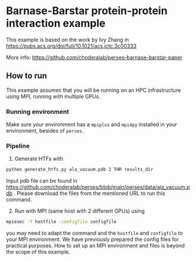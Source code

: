 # Barnase-Barstar protein-protein interaction example

This example is based on the work by Ivy Zhang in https://pubs.acs.org/doi/full/10.1021/acs.jctc.3c00333

More info: https://github.com/choderalab/perses-barnase-barstar-paper

## How to run

This example assumes that you will be running on an HPC infrastructure using MPI, running with
multiple GPUs.

### Running environment

Make sure your environment has a `mpiplus` and `mpi4py` installed in your environment, besides of `perses`.

### Pipeline

1. Generate HTFs with
```bash
python generate_htfs.py ala_vacuum.pdb 2 THR results_dir
```
Input pdb file can be found in https://github.com/choderalab/perses/blob/main/perses/data/ala_vacuum.pdb .
Please download the files from the mentioned URL to run this command.



2. Run with MPI (same host with 2 different GPUs) using
```bash
mpiexec -f hostfile -configfile configfile
```
you may need to adapt the command and the `hostfile` and `configfile` to your MPI environment. We have
previously prepared the config files for practical purposes. How to set up an MPI environment and files
is beyond the scope of this example.

